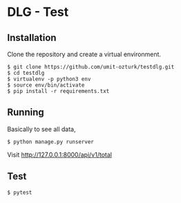 # DLG - Test

## Installation
Clone the repository and create a virtual environment.

    $ git clone https://github.com/umit-ozturk/testdlg.git
	$ cd testdlg
	$ virtualenv -p python3 env
	$ source env/bin/activate
    $ pip install -r requirements.txt

## Running

Basically to see all data,

    $ python manage.py runserver


Visit http://127.0.0.1:8000/api/v1/total

## Test

    $ pytest

